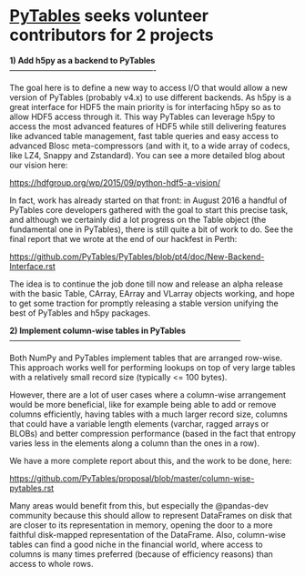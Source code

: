 [PyTables](https://github.com/PyTables) seeks volunteer contributors for 2 projects
====================================================

**1) Add h5py as a backend to PyTables**  
——————————————————-

The goal here is to define a new way to access I/O that would allow a new version of PyTables (probably v4.x) to use different backends.  As h5py is a great interface for HDF5 the main priority is for interfacing h5py so as to allow HDF5 access through it.  This way PyTables can leverage h5py to access the most advanced features of HDF5 while still delivering features like advanced table management, fast table queries and easy access to advanced Blosc meta-compressors (and with it, to a wide array of codecs, like LZ4, Snappy and Zstandard).  You can see a more detailed blog about our vision here:

https://hdfgroup.org/wp/2015/09/python-hdf5-a-vision/

In fact, work has already started on that front: in August 2016 a handful of PyTables core developers gathered with the goal to start this precise task, and although we certainly did a lot progress on the Table object (the fundamental one in PyTables), there is still quite a bit of work to do.  See the final report that we wrote at the end of our hackfest in Perth:

https://github.com/PyTables/PyTables/blob/pt4/doc/New-Backend-Interface.rst

The idea is to continue the job done till now and release an alpha release with the basic Table, CArray, EArray and VLarray objects working, and hope to get some traction for promptly releasing a stable version unifying the best of PyTables and h5py packages.




**2) Implement column-wise tables in PyTables**  
—————————————————————————————

Both NumPy and PyTables implement tables that are arranged row-wise. This approach works well for performing lookups on top of very large tables with a relatively small record size (typically <= 100 bytes).

However, there are a lot of user cases where a column-wise arrangement would be more beneficial, like for example being able to add or remove columns efficiently, having tables with a much larger record size, columns that could have a variable length elements (varchar, ragged arrays or BLOBs) and better compression performance (based in the fact that entropy varies less in the elements along a column than the ones in a row).

We have a more complete report about this, and the work to be done, here:

https://github.com/PyTables/proposal/blob/master/column-wise-pytables.rst

Many areas would benefit from this, but especially the @pandas-dev community because this should allow to represent DataFrames on disk that are closer to its representation in memory, opening the door to a more faithful disk-mapped representation of the DataFrame. Also, column-wise tables can find a good niche in the financial world, where access to columns is many times preferred (because of efficiency reasons) than access to whole rows.

